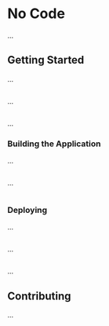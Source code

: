 # No Code

...

## Getting Started

...

```

```

...

```

```

...

### Building the Application

...

```

```

...

```

```

### Deploying

...

```

```

...

```

```

...

## Contributing

...
